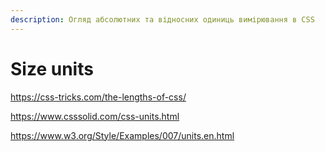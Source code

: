 ```yaml
---
description: Огляд абсолютних та відносних одиниць вимірювання в CSS
---
```


# Size units

https://css-tricks.com/the-lengths-of-css/

https://www.csssolid.com/css-units.html

https://www.w3.org/Style/Examples/007/units.en.html


